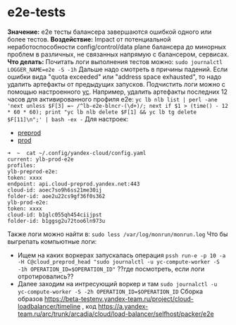 # e2e-tests

**Значение:** e2e тесты балансера завершаются ошибкой одного или более тестов.
**Воздействие:** Impact от потенциальной неработоспособности config/control/data plane балансера до минорных проблем в различных, не связанных напрямую с балансером, сервисах.
**Что делать:** Почитать логи выполнения тестов можно:
`sudo journalctl LOGGER_NAME=e2e -S -1h`
Дальше надо смотреть в причины падений. Если ошибки вида "quota exceeded" или "address space exhausted", то надо удалить артефакты от предыдущих запусков.
Подчистить логи можно с помощью настроенного [yc](https://wiki.yandex-team.ru/cloud/support/man/tools/#publicyandex.cloudcliyc). Например, удалить артефакты последних 12 часов для активированного профиля e2e:
`yc lb nlb list | perl -ane 'next unless $F[3] =~ /^lb-e2e-blncr-(\d+)/; next if $1 > (time() - 12 * 60 * 60); print "yc lb nlb delete $F[1] && yc lb tg delete $F[11]\n";' | bash -ex -`
Для настроек:
* [preprod](https://console-preprod.cloud.yandex.ru/folders/aoe2u22cs9gf36f0s362)
* [prod](https://console.cloud.yandex.ru/folders/b1ggsg2u72too6ln973u)
```
➜  ~  cat ~/.config/yandex-cloud/config.yaml
current: ylb-prod-e2e
profiles:
ylb-preprod-e2e:
token: xxxx
endpoint: api.cloud-preprod.yandex.net:443
cloud-id: aoec7so9h6ss21me30ij
folder-id: aoe2u22cs9gf36f0s362
ylb-prod-e2e:
token: xxxx
cloud-id: b1glc055qh454ciijpst
folder-id: b1ggsg2u72too6ln973u
```
Также логи можно найти в:
`sudo less /var/log/monrun/monrun.log`
Что бы выгрепать компьютные логи:
* Ищем на каких воркерах запускалась операция `pssh run-e -p 10 -a -H C@cloud_preprod_head "sudo journalctl -u yc-compute-worker -S -1h OPERATION_ID=$OPERATION_ID"` ??где посмотреть, если логи отротировались??
* Далее заходим на интресующий воркер и там `sudo journalctl -u yc-compute-worker -S -2h OPERATION_ID=$OPERATION_ID`
Сборка образов https://beta-testenv.yandex-team.ru/project/cloud-loadbalancer/timeline , код https://a.yandex-team.ru/arc/trunk/arcadia/cloud/load-balancer/selfhost/packer/e2e

